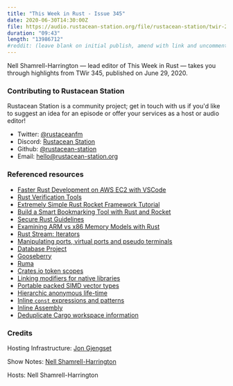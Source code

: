 ```yaml
---
title: "This Week in Rust - Issue 345"
date: 2020-06-30T14:30:00Z
file: https://audio.rustacean-station.org/file/rustacean-station/twir-2020-06-29.mp3
duration: "09:43"
length: "13986712"
#reddit: (leave blank on initial publish, amend with link and uncomment this line after Reddit thread has been posted)
---
```


Nell Shamrell-Harrington — lead editor of This Week in Rust — takes you through highlights from TWir 345, published on June 29, 2020.

<!--
The episode introduction goes here.
The first paragraph should ideally be short, and is used in various
places as a "short description" for the episode. Any subsequent
paragraphs show up as "expanded description".
-->

### Contributing to Rustacean Station

<!-- You can probably leave this as-is -->

Rustacean Station is a community project; get in touch with us if you'd like to suggest an idea for an episode or offer your services as a host or audio editor!

 - Twitter: [@rustaceanfm](https://twitter.com/rustaceanfm)
 - Discord: [Rustacean Station](https://discord.gg/cHc3Gyc)
 - Github: [@rustacean-station](https://github.com/rustacean-station/)
 - Email: [hello@rustacean-station.org](mailto:hello@rustacean-station.org)

### Referenced resources

* [Faster Rust Development on AWS EC2 with VSCode](https://dev.to/rimutaka/faster-rust-development-on-aws-ec2-with-vscode-4hno)
* [Rust Verification Tools](https://alastairreid.github.io/rust-verification-tools/)
* [Extremely Simple Rust Rocket Framework Tutorial](https://frogtok.com/extremely-simple-rust-rocket-framework-tutorial/)
* [Build a Smart Bookmarking Tool with Rust and Rocket](https://developers.facebook.com/blog/post/2020/06/03/build-smart-bookmarking-tool-rust-rocket/)
* [Secure Rust Guidelines](https://anssi-fr.github.io/rust-guide/)
* [Examining ARM vs x86 Memory Models with Rust](https://www.nickwilcox.com/blog/arm_vs_x86_memory_model/)
* [Rust Stream: Iterators](https://www.youtube.com/watch?v=lQt0adYPdfQ&feature=youtu.be)
* [Manipulating ports, virtual ports and pseudo terminals](https://www.youtube.com/watch?v=_cYz03jS7tk&feature=youtu.be)
* [Database Project](https://github.com/alex-dukhno/database)
* [Gooseberry](https://github.com/out-of-cheese-error/gooseberry)
* [Ruma](https://github.com/ruma/ruma)
* [Crates.io token scopes](https://github.com/rust-lang/rfcs/pull/2947)
* [Linking modifiers for native libraries](https://github.com/rust-lang/rfcs/pull/2951)
* [Portable packed SIMD vector types](https://github.com/rust-lang/rfcs/pull/2948)
* [Hierarchic anonymous life-time](https://github.com/rust-lang/rfcs/pull/2949)
* [Inline `const` expressions and patterns](https://github.com/rust-lang/rfcs/pull/2920)
* [Inline Assembly](https://github.com/rust-lang/rfcs/pull/2873)
* [Deduplicate Cargo workspace information](https://github.com/rust-lang/rfcs/pull/2906)

### Credits

Hosting Infrastructure: [Jon Gjengset](https://twitter.com/jonhoo/)

Show Notes: [Nell Shamrell-Harrington](https://twitter.com/nellshamrell)

Hosts: Nell Shamrell-Harrington
